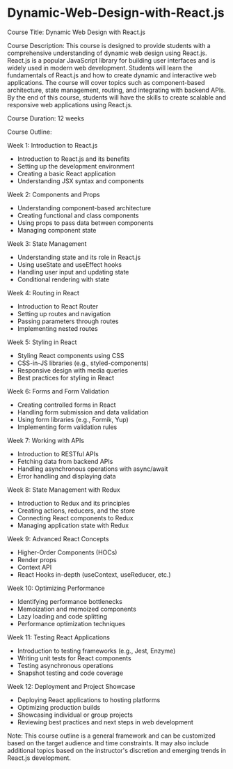 # Dynamic-Web-Design-with-React.js

Course Title: Dynamic Web Design with React.js

Course Description:
This course is designed to provide students with a comprehensive understanding of dynamic web design using React.js. React.js is a popular JavaScript library for building user interfaces and is widely used in modern web development. Students will learn the fundamentals of React.js and how to create dynamic and interactive web applications. The course will cover topics such as component-based architecture, state management, routing, and integrating with backend APIs. By the end of this course, students will have the skills to create scalable and responsive web applications using React.js.

Course Duration: 12 weeks

Course Outline:

Week 1: Introduction to React.js
- Introduction to React.js and its benefits
- Setting up the development environment
- Creating a basic React application
- Understanding JSX syntax and components

Week 2: Components and Props
- Understanding component-based architecture
- Creating functional and class components
- Using props to pass data between components
- Managing component state

Week 3: State Management
- Understanding state and its role in React.js
- Using useState and useEffect hooks
- Handling user input and updating state
- Conditional rendering with state

Week 4: Routing in React
- Introduction to React Router
- Setting up routes and navigation
- Passing parameters through routes
- Implementing nested routes

Week 5: Styling in React
- Styling React components using CSS
- CSS-in-JS libraries (e.g., styled-components)
- Responsive design with media queries
- Best practices for styling in React

Week 6: Forms and Form Validation
- Creating controlled forms in React
- Handling form submission and data validation
- Using form libraries (e.g., Formik, Yup)
- Implementing form validation rules

Week 7: Working with APIs
- Introduction to RESTful APIs
- Fetching data from backend APIs
- Handling asynchronous operations with async/await
- Error handling and displaying data

Week 8: State Management with Redux
- Introduction to Redux and its principles
- Creating actions, reducers, and the store
- Connecting React components to Redux
- Managing application state with Redux

Week 9: Advanced React Concepts
- Higher-Order Components (HOCs)
- Render props
- Context API
- React Hooks in-depth (useContext, useReducer, etc.)

Week 10: Optimizing Performance
- Identifying performance bottlenecks
- Memoization and memoized components
- Lazy loading and code splitting
- Performance optimization techniques

Week 11: Testing React Applications
- Introduction to testing frameworks (e.g., Jest, Enzyme)
- Writing unit tests for React components
- Testing asynchronous operations
- Snapshot testing and code coverage

Week 12: Deployment and Project Showcase
- Deploying React applications to hosting platforms
- Optimizing production builds
- Showcasing individual or group projects
- Reviewing best practices and next steps in web development

Note: This course outline is a general framework and can be customized based on the target audience and time constraints. It may also include additional topics based on the instructor's discretion and emerging trends in React.js development.
